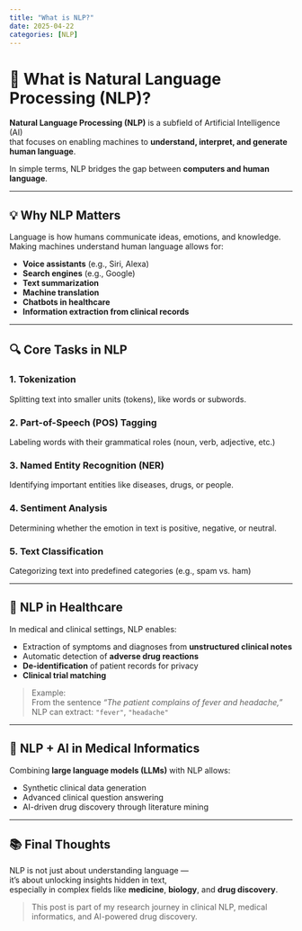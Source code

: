 ```yaml
---
title: "What is NLP?"
date: 2025-04-22
categories: [NLP]
---
```


# 🧠 What is Natural Language Processing (NLP)?

**Natural Language Processing (NLP)** is a subfield of Artificial Intelligence (AI)  
that focuses on enabling machines to **understand, interpret, and generate human language**.

In simple terms, NLP bridges the gap between **computers and human language**.

---

## 💡 Why NLP Matters

Language is how humans communicate ideas, emotions, and knowledge.  
Making machines understand human language allows for:

- **Voice assistants** (e.g., Siri, Alexa)
- **Search engines** (e.g., Google)
- **Text summarization**
- **Machine translation**
- **Chatbots in healthcare**
- **Information extraction from clinical records**

---

## 🔍 Core Tasks in NLP

### 1. **Tokenization**
Splitting text into smaller units (tokens), like words or subwords.

### 2. **Part-of-Speech (POS) Tagging**
Labeling words with their grammatical roles (noun, verb, adjective, etc.)

### 3. **Named Entity Recognition (NER)**
Identifying important entities like diseases, drugs, or people.

### 4. **Sentiment Analysis**
Determining whether the emotion in text is positive, negative, or neutral.

### 5. **Text Classification**
Categorizing text into predefined categories (e.g., spam vs. ham)

---

## 🏥 NLP in Healthcare

In medical and clinical settings, NLP enables:

- Extraction of symptoms and diagnoses from **unstructured clinical notes**
- Automatic detection of **adverse drug reactions**
- **De-identification** of patient records for privacy
- **Clinical trial matching**

> Example:  
> From the sentence _“The patient complains of fever and headache,”_  
> NLP can extract: `"fever"`, `"headache"`

---

## 🔬 NLP + AI in Medical Informatics

Combining **large language models (LLMs)** with NLP allows:

- Synthetic clinical data generation  
- Advanced clinical question answering  
- AI-driven drug discovery through literature mining

---

## 📚 Final Thoughts

NLP is not just about understanding language —  
it’s about unlocking insights hidden in text,  
especially in complex fields like **medicine**, **biology**, and **drug discovery**.

> This post is part of my research journey in clinical NLP, medical informatics, and AI-powered drug discovery.
